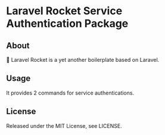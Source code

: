 # Laravel Rocket Service Authentication Package

## About

:rocket: Laravel Rocket is a yet another boilerplate based on Laravel.


## Usage

It provides 2 commands for service authentications.

## License
   
Released under the MIT License, see LICENSE.
